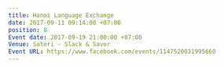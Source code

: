 ```yaml
---
title: Hanoi Language Exchange
date: 2017-09-11 09:14:00 +07:00
position: 8
Event date: 2017-09-19 21:00:00 +07:00
Venue: Satori - Slack & Savor
Event URL: https://www.facebook.com/events/1147520031995660
---
```


